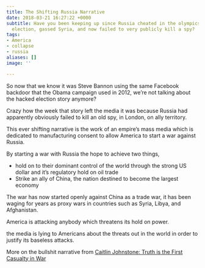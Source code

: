 ```yaml
---
title: The Shifting Russia Narrative
date: 2018-03-21 16:27:22 +0000
subtitle: Have you been keeping up since Russia cheated in the olympics, hacked the
  election, gassed Syria, and now failed to very publicly kill a spy?
tags:
- America
- collapse
- russia
aliases: []
image: ''

---
```

So now that we know it was Steve Bannon using the same Facebook backdoor that the Obama campaign used in 2012, we’re not talking about the hacked election story anymore?

Crazy how the week that story left the media it was because Russia had apparently obviously failed to kill an old spy, in London, on ally territory.

This ever shifting narrative is the work of an empire’s mass media which is dedicated to manufacturing consent to allow America to start a war against Russia.

By starting a war with Russia the hope to achieve two things,

* hold on to their dominant control of the world through the strong US dollar and it’s regulatory hold on oil trade
* Strike an ally of China, the nation destined to become the largest economy

The war has now started openly against China as a trade war, it has been waging for years as proxy wars in countries such as Syria, Libya, and Afghanistan.

America is attacking anybody which threatens its hold on power.

the media is lying to Americans about the threats out in the world in order to justify its baseless attacks.

More on the bullshit narrative from [Caitlin Johnstone: Truth is the First Casualty in War](https://caitlinjohnstone.com/2018/03/21/truth-is-the-first-casualty-in-war-especially-in-cold-war/)
